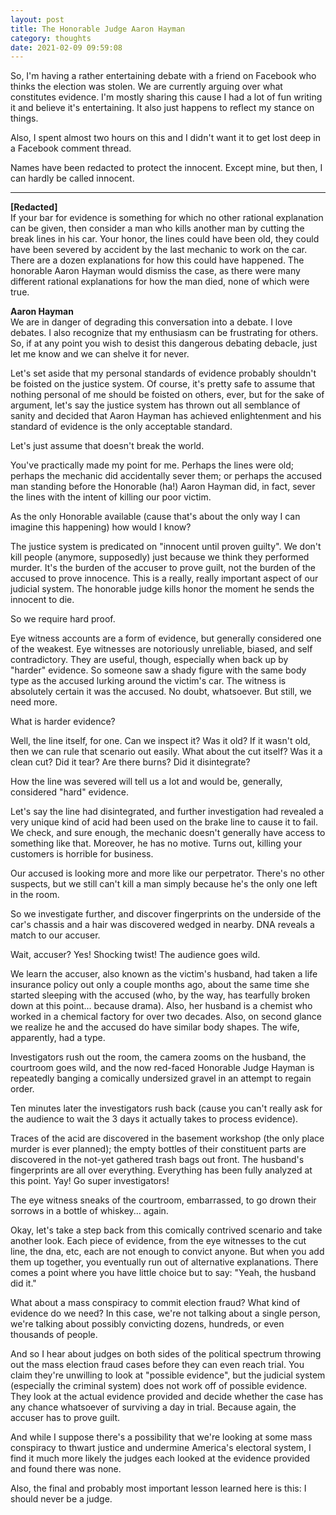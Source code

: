 ```yaml
---
layout: post
title: The Honorable Judge Aaron Hayman
category: thoughts
date: 2021-02-09 09:59:08
---
```


So, I'm having a rather entertaining debate with a friend on Facebook who thinks the election was stolen. We are currently arguing over what constitutes evidence. I'm mostly sharing this cause I had a lot of fun writing it and believe it's entertaining.  It also just happens to reflect my stance on things.

Also, I spent almost two hours on this and I didn't want it to get lost deep in a Facebook comment thread.

Names have been redacted to protect the innocent. Except mine, but then, I can hardly be called innocent.

<!--more-->

----

__[Redacted]__  
If your bar for evidence is something for which no other rational explanation can be given, then consider a man who kills another man by cutting the break lines in his car. Your honor, the lines could have been old, they could have been severed by accident by the last mechanic to work on the car. There are a dozen explanations for how this could have happened. The honorable Aaron Hayman would dismiss the case, as there were many different rational explanations for how the man died, none of which were true.

__Aaron Hayman__  
We are in danger of degrading this conversation into a debate. I love debates. I also recognize that my enthusiasm can be frustrating for others. So, if at any point you wish to desist this dangerous debating debacle, just let me know and we can shelve it for never.  

Let's set aside that my personal standards of evidence probably shouldn't be foisted on the justice system. Of course, it's pretty safe to assume that nothing personal of me should be foisted on others, ever, but for the sake of argument, let's say the justice system has thrown out all semblance of sanity and decided that Aaron Hayman has achieved enlightenment and his standard of evidence is the only acceptable standard.  

Let's just assume that doesn't break the world.  

You've practically made my point for me. Perhaps the lines were old; perhaps the mechanic did accidentally sever them; or perhaps the accused man standing before the Honorable (ha!) Aaron Hayman did, in fact, sever the lines with the intent of killing our poor victim.  

As the only Honorable available (cause that's about the only way I can imagine this happening) how would I know?  

The justice system is predicated on "innocent until proven guilty". We don't kill people (anymore, supposedly) just because we think they performed murder. It's the burden of the accuser to prove guilt, not the burden of the accused to prove innocence. This is a really, really important aspect of our judicial system. The honorable judge kills honor the moment he sends the innocent to die.  

So we require hard proof.  

Eye witness accounts are a form of evidence, but generally considered one of the weakest. Eye witnesses are notoriously unreliable, biased, and self contradictory. They are useful, though, especially when back up by "harder" evidence. So someone saw a shady figure with the same body type as the accused lurking around the victim's car. The witness is absolutely certain it was the accused. No doubt, whatsoever. But still, we need more.  

What is harder evidence?  

Well, the line itself, for one. Can we inspect it? Was it old? If it wasn't old, then we can rule that scenario out easily. What about the cut itself? Was it a clean cut? Did it tear? Are there burns? Did it disintegrate?  

How the line was severed will tell us a lot and would be, generally, considered "hard" evidence.  

Let's say the line had disintegrated, and further investigation had revealed a very unique kind of acid had been used on the brake line to cause it to fail. We check, and sure enough, the mechanic doesn't generally have access to something like that. Moreover, he has no motive. Turns out, killing your customers is horrible for business.  

Our accused is looking more and more like our perpetrator. There's no other suspects, but we still can't kill a man simply because he's the only one left in the room.  

So we investigate further, and discover fingerprints on the underside of the car's chassis and a hair was discovered wedged in nearby. DNA reveals a match to our accuser.  

Wait, accuser? Yes! Shocking twist! The audience goes wild.  

We learn the accuser, also known as the victim's husband, had taken a life insurance policy out only a couple months ago, about the same time she started sleeping with the accused (who, by the way, has tearfully broken down at this point... because drama). Also, her husband is a chemist who worked in a chemical factory for over two decades. Also, on second glance we realize he and the accused do have similar body shapes. The wife, apparently, had a type.  

Investigators rush out the room, the camera zooms on the husband, the courtroom goes wild, and the now red-faced Honorable Judge Hayman is repeatedly banging a comically undersized gravel in an attempt to regain order.  

Ten minutes later the investigators rush back (cause you can't really ask for the audience to wait the 3 days it actually takes to process evidence).  

Traces of the acid are discovered in the basement workshop (the only place murder is ever planned); the empty bottles of their constituent parts are discovered in the not-yet gathered trash bags out front. The husband's fingerprints are all over everything. Everything has been fully analyzed at this point. Yay! Go super investigators!  

The eye witness sneaks of the courtroom, embarrassed, to go drown their sorrows in a bottle of whiskey... again.  

Okay, let's take a step back from this comically contrived scenario and take another look. Each piece of evidence, from the eye witnesses to the cut line, the dna, etc, each are not enough to convict anyone. But when you add them up together, you eventually run out of alternative explanations. There comes a point where you have little choice but to say: "Yeah, the husband did it."  

What about a mass conspiracy to commit election fraud? What kind of evidence do we need? In this case, we're not talking about a single person, we're talking about possibly convicting dozens, hundreds, or even thousands of people.  

And so I hear about judges on both sides of the political spectrum throwing out the mass election fraud cases before they can even reach trial. You claim they're unwilling to look at "possible evidence", but the judicial system (especially the criminal system) does not work off of possible evidence. They look at the actual evidence provided and decide whether the case has any chance whatsoever of surviving a day in trial. Because again, the accuser has to prove guilt.  

And while I suppose there's a possibility that we're looking at some mass conspiracy to thwart justice and undermine America's electoral system, I find it much more likely the judges each looked at the evidence provided and found there was none.  

Also, the final and probably most important lesson learned here is this: I should never be a judge.  

